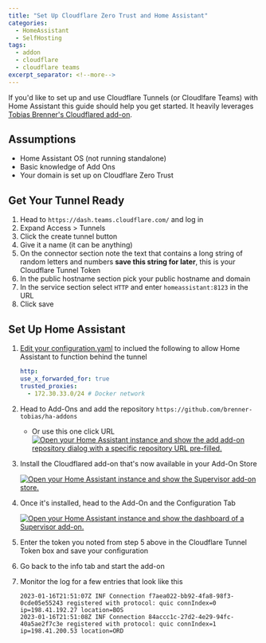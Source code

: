 ```yaml
---
title: "Set Up Cloudflare Zero Trust and Home Assistant"
categories:
  - HomeAssistant
  - SelfHosting
tags:
  - addon
  - cloudflare
  - cloudflare teams
excerpt_separator: <!--more-->
---
```


If you'd like to set up and use Cloudflare Tunnels (or Cloudlfare Teams) with Home Assistant this guide should help you get started. It heavily leverages [Tobias Brenner's Cloudflared add-on](https://github.com/brenner-tobias/ha-addons).

<!--more-->

## Assumptions

- Home Assistant OS (not running standalone)
- Basic knowledge of Add Ons
- Your domain is set up on Cloudflare Zero Trust

## Get Your Tunnel Ready

1. Head to `https://dash.teams.cloudflare.com/` and log in
2. Expand Access > Tunnels
3. Click the create tunnel button
4. Give it a name (it can be anything)
5. On the connector section note the text that contains a long string of random letters and numbers **save this string for later**, this is your Cloudflare Tunnel Token
6. In the public hostname section pick your public hostname and domain
7. In the service section select `HTTP` and enter `homeassistant:8123` in the URL
8. Click save

## Set Up Home Assistant

1. [Edit your configuration.yaml](https://www.home-assistant.io/docs/configuration/#editing-configurationyaml) to inclued the following to allow Home Assistant to function behind the tunnel

   ```yaml
   http:
   use_x_forwarded_for: true
   trusted_proxies:
     - 172.30.33.0/24 # Docker network
   ```
2. Head to Add-Ons and add the repository `https://github.com/brenner-tobias/ha-addons`
   - Or use this one click URL [![Open your Home Assistant instance and show the add add-on repository dialog with a specific repository URL pre-filled.](https://my.home-assistant.io/badges/supervisor_add_addon_repository.svg)](https://my.home-assistant.io/redirect/supervisor_add_addon_repository/?repository_url=https%3A%2F%2Fgithub.com%2Fbrenner-tobias%2Fha-addons)
3. Install the Cloudflared add-on that's now available in your Add-On Store

   [![Open your Home Assistant instance and show the Supervisor add-on store.](https://my.home-assistant.io/badges/supervisor_store.svg)](https://my.home-assistant.io/redirect/supervisor_store/)

4. Once it's installed, head to the Add-On and the Configuration Tab

   [![Open your Home Assistant instance and show the dashboard of a Supervisor add-on.](https://my.home-assistant.io/badges/supervisor_addon.svg)](https://my.home-assistant.io/redirect/supervisor_addon/?addon=9074a9fa_cloudflared&repository_url=https%3A%2F%2Fgithub.com%2Fbrenner-tobias%2Fha-addons)

5. Enter the token you noted from step 5 above in the Cloudflare Tunnel Token box and save your configuration
6. Go back to the info tab and start the add-on
7. Monitor the log for a few entries that look like this

   ```text
   2023-01-16T21:51:07Z INF Connection f7aea022-bb92-4fa8-98f3-0cde05e55243 registered with protocol: quic connIndex=0 ip=198.41.192.27 location=BOS
   2023-01-16T21:51:08Z INF Connection 84accc1c-27d2-4e29-94fc-40a5ae2f7c3e registered with protocol: quic connIndex=1 ip=198.41.200.53 location=ORD
   ```
